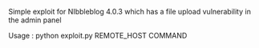 Simple exploit for NIbbleblog 4.0.3 which has a file upload vulnerability in the admin panel

Usage : python exploit.py REMOTE_HOST COMMAND
